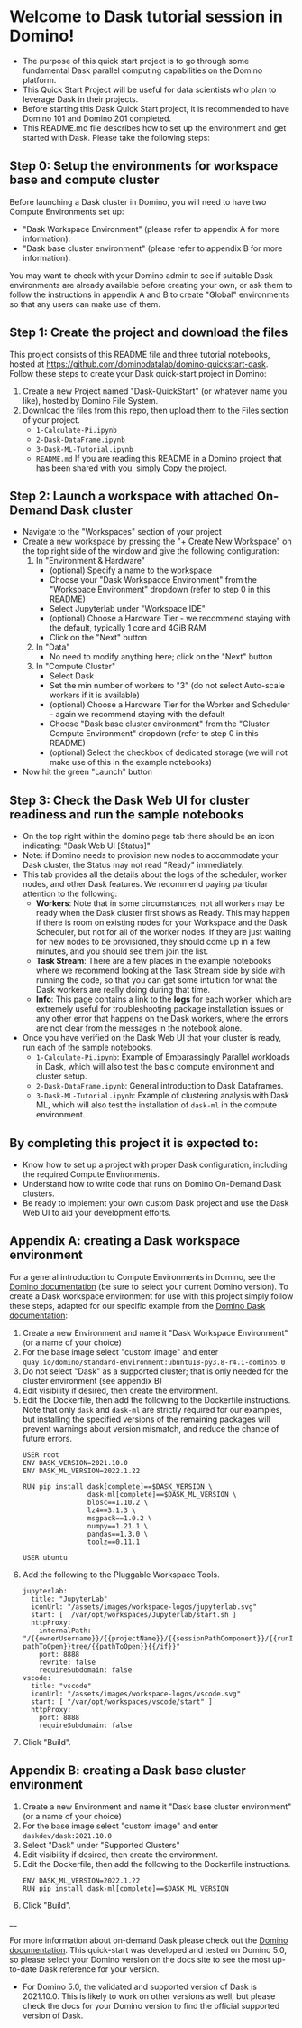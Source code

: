 # Welcome to Dask tutorial session in Domino!

- The purpose of this quick start project is to go through some fundamental Dask parallel computing capabilities on the Domino platform.
- This Quick Start Project will be useful for data scientists who plan to leverage Dask in their projects.
- Before starting this Dask Quick Start project, it is recommended to have Domino 101 and Domino 201 completed.
- This README.md file describes how to set up the environment and get started with Dask. Please take the following steps:

## Step 0: Setup the environments for workspace base and compute cluster

Before launching a Dask cluster in Domino, you will need to have two Compute Environments set up:
- "Dask Workspace Environment" (please refer to appendix A for more information).
- "Dask base cluster environment" (please refer to appendix B for more information).

You may want to check with your Domino admin to see if suitable Dask environments are already available before creating your own, or ask them to follow the instructions in appendix A and B to create "Global" environments so that any users can make use of them.

## Step 1: Create the project and download the files 

This project consists of this README file and three tutorial notebooks, hosted at https://github.com/dominodatalab/domino-quickstart-dask. Follow these steps to create your Dask quick-start project in Domino:
1. Create a new Project named "Dask-QuickStart" (or whatever name you like), hosted by Domino File System.
2. Download the files from this repo, then upload them to the Files section of your project.
    - `1-Calculate-Pi.ipynb`
    - `2-Dask-DataFrame.ipynb`
    - `3-Dask-ML-Tutorial.ipynb`
    - `README.md`
If you are reading this README in a Domino project that has been shared with you, simply Copy the project.

## Step 2: Launch a workspace with attached On-Demand Dask cluster

- Navigate to the "Workspaces" section of your project
- Create a new workspace by pressing the "+ Create New Workspace" on the top right side of the window and give the following configuration:
  1. In "Environment & Hardware" 
      - (optional) Specify a name to the workspace
      - Choose your "Dask Workspacce Environment" from the "Workspace Environment" dropdown (refer to step 0 in this README)
      - Select Jupyterlab under "Workspace IDE"
      - (optional) Choose a Hardware Tier - we recommend staying with the default, typically 1 core and 4GiB RAM
      - Click on the "Next" button
  2. In "Data"
      - No need to modify anything here; click on the "Next" button
  3. In "Compute Cluster"
      - Select Dask
      - Set the min number of workers to "3" (do not select Auto-scale workers if it is available)
      - (optional) Choose a Hardware Tier for the Worker and Scheduler - again we recommend staying with the default
      - Choose "Dask base cluster environment" from the "Cluster Compute Environment" dropdown (refer to step 0 in this README)
      - (optional) Select the checkbox of dedicated storage (we will not make use of this in the example notebooks)
- Now hit the green "Launch" button

    
## Step 3: Check the Dask Web UI for cluster readiness and run the sample notebooks

- On the top right within the domino page tab there should be an icon indicating: "Dask Web UI [Status]"
- Note: if Domino needs to provision new nodes to accommodate your Dask cluster, the Status may not read "Ready" immediately.
- This tab provides all the details about the logs of the scheduler, worker nodes, and other Dask features. We recommend paying particular attention to the following:
  - **Workers**: Note that in some circumstances, not all workers may be ready when the Dask cluster first shows as Ready. This may happen if there is room on existing nodes for your Workspace and the Dask Scheduler, but not for all of the worker nodes. If they are just waiting for new nodes to be provisioned, they should come up in a few minutes, and you should see them join the list.
  - **Task Stream**: There are a few places in the example notebooks where we recommend looking at the Task Stream side by side with running the code, so that you can get some intuition for what the Dask workers are really doing during that time.
  - **Info**: This page contains a link to the **logs** for each worker, which are extremely useful for troubleshooting package installation issues or any other error that happens on the Dask workers, where the errors are not clear from the messages in the notebook alone.
- Once you have verified on the Dask Web UI that your cluster is ready, run each of the sample notebooks.
  - `1-Calculate-Pi.ipynb`: Example of Embarassingly Parallel workloads in Dask, which will also test the basic compute environment and cluster setup.
  - `2-Dask-DataFrame.ipynb`: General introduction to Dask Dataframes.
  - `3-Dask-ML-Tutorial.ipynb`: Example of clustering analysis with Dask ML, which will also test the installation of `dask-ml` in the compute environment.

## By completing this project it is expected to:

- Know how to set up a project with proper Dask configuration, including the required Compute Environments.
- Understand how to write code that runs on Domino On-Demand Dask clusters.
- Be ready to implement your own custom Dask project and use the Dask Web UI to aid your development efforts.

## Appendix A: creating a Dask workspace environment

For a general introduction to Compute Environments in Domino, see the [Domino documentation](https://docs.dominodatalab.com/en/5.0/reference/environments/index.html) (be sure to select your current Domino version). To create a Dask workspace environment for use with this project simply follow these steps, adapted for our specific example from the [Domino Dask documentation](https://docs.dominodatalab.com/en/latest/reference/dask/Configuring_prerequisites.html):

1. Create a new Environment and name it "Dask Workspace Environment" (or a name of your choice)
2. For the base image select "custom image" and enter `quay.io/domino/standard-environment:ubuntu18-py3.8-r4.1-domino5.0`
3. Do not select "Dask" as a supported cluster; that is only needed for the cluster environment (see appendix B)
4. Edit visibility if desired, then create the environment.
5. Edit the Dockerfile, then add the following to the Dockerfile instructions. Note that only `dask` and `dask-ml` are strictly required for our examples, but installing the specified versions of the remaining packages will prevent warnings about version mismatch, and reduce the chance of future errors.
    ```
    USER root
    ENV DASK_VERSION=2021.10.0
    ENV DASK_ML_VERSION=2022.1.22
    
    RUN pip install dask[complete]==$DASK_VERSION \
                    dask-ml[complete]==$DASK_ML_VERSION \
                    blosc==1.10.2 \
                    lz4==3.1.3 \
                    msgpack==1.0.2 \
                    numpy==1.21.1 \
                    pandas==1.3.0 \
                    toolz==0.11.1 
    
    USER ubuntu
    ```
5. Add the following to the Pluggable Workspace Tools.
    ```
    jupyterlab:
      title: "JupyterLab"
      iconUrl: "/assets/images/workspace-logos/jupyterlab.svg"
      start: [  /var/opt/workspaces/Jupyterlab/start.sh ]
      httpProxy:
        internalPath: "/{{ownerUsername}}/{{projectName}}/{{sessionPathComponent}}/{{runId}}/{{#if pathToOpen}}tree/{{pathToOpen}}{{/if}}"
        port: 8888
        rewrite: false
        requireSubdomain: false
    vscode:
      title: "vscode"
      iconUrl: "/assets/images/workspace-logos/vscode.svg"
      start: [ "/var/opt/workspaces/vscode/start" ]
      httpProxy:
        port: 8888
        requireSubdomain: false
    ```
6. Click "Build".

## Appendix B: creating a Dask base cluster environment

1. Create a new Environment and name it "Dask base cluster environment" (or a name of your choice)
2. For the base image select "custom image" and enter `daskdev/dask:2021.10.0`
3. Select "Dask" under "Supported Clusters"
4. Edit visibility if desired, then create the environment.
5. Edit the Dockerfile, then add the following to the Dockerfile instructions. 
    ```
    ENV DASK_ML_VERSION=2022.1.22
    RUN pip install dask-ml[complete]==$DASK_ML_VERSION
    ```
6. Click "Build".

__

For more information about on-demand Dask please check out the [Domino documentation](https://docs.dominodatalab.com/en/5.0.1/reference/dask/On_demand_dask_overview.html).
This quick-start was developed and tested on Domino 5.0, so please select your Domino version on the docs site to see the most up-to-date Dask reference for your version.
- For Domino 5.0, the validated and supported version of Dask is 2021.10.0. This is likely to work on other versions as well, but please check the docs for your Domino version to find the official supported version of Dask.